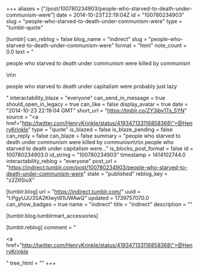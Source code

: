 +++
aliases = ["/post/100780234903/people-who-starved-to-death-under-communism-were"]
date = 2014-10-23T22:19:04Z
id = "100780234903"
slug = "people-who-starved-to-death-under-communism-were"
type = "tumblr-quote"

[tumblr]
can_reblog = false
blog_name = "indirect"
slug = "people-who-starved-to-death-under-communism-were"
format = "html"
note_count = 0.0
text = "<p>people who starved to death under communism were killed by communism</p>\n\n<p>people who starved to death under capitalism were probably just lazy</p>"
interactability_blaze = "everyone"
can_send_in_message = true
should_open_in_legacy = true
can_like = false
display_avatar = true
date = "2014-10-23 22:19:04 GMT"
short_url = "https://tmblr.co/ZY3jby1Ts_5YN"
source = "<a href=\"http://twitter.com/HenryKrinkIe/status/419347133116858368\">@HenryKrinkIe</a>"
type = "quote"
is_blazed = false
is_blaze_pending = false
can_reply = false
can_blaze = false
summary = "people who starved to death under communism were killed by communism\n\n people who starved to death under capitalism were..."
is_blocks_post_format = false
id = 100780234903.0
id_string = "100780234903"
timestamp = 1414102744.0
interactability_reblog = "everyone"
post_url = "https://indirect.tumblr.com/post/100780234903/people-who-starved-to-death-under-communism-were"
state = "published"
reblog_key = "z2Z65iuX"

[tumblr.blog]
url = "https://indirect.tumblr.com/"
uuid = "t:PgyUJU3SA2Klwyt81UWAwQ"
updated = 1739757070.0
can_show_badges = true
name = "indirect"
title = "indirect"
description = ""

[tumblr.blog.tumblrmart_accessories]

[tumblr.reblog]
comment = "<p><a href=\"http://twitter.com/HenryKrinkIe/status/419347133116858368\">@HenryKrinkIe</a></p>"
tree_html = ""
+++
